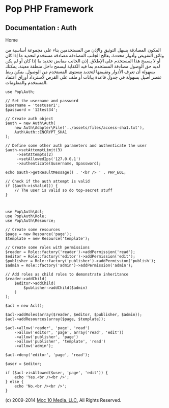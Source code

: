 Pop PHP Framework
=================

Documentation : Auth
--------------------

Home

المكون المصادقة يسهل التوثيق والإذن من المستخدمين بناء على مجموعة أساسية
من وثائق التفويض وأدوار محددة. يعالج الجانب المصادقة مصادقة مستخدم
لتحديد ما إذا كان أو لا يسمح هذا المستخدم على الإطلاق. إذن الجانب مقابض
تحديد ما إذا كان أو لم يكن لديه حق الوصول مصادقة المستخدم بما فيه
الكفاية ليسمح داخل منطقة معينة. يمكنك بسهولة أن تعرف الأدوار وتقييمها
لتحديد مستوى المستخدم من الوصول. يمكن ربط عنصر أصيل بسهولة في جدول قاعدة
بيانات أو ملف على القرص لاسترداد أوراق اعتماد المستخدم والمعلومات.

    use Pop\Auth;

    // Set the username and password
    $username = 'testuser1';
    $password = '12test34';

    // Create auth object
    $auth = new Auth\Auth(
        new Auth\Adapter\File('../assets/files/access-sha1.txt'),
        Auth\Auth::ENCRYPT_SHA1
    );

    // Define some other auth parameters and authenticate the user
    $auth->setAttemptLimit(3)
         ->setAttempts(2)
         ->setAllowedIps('127.0.0.1')
         ->authenticate($username, $password);

    echo $auth->getResultMessage() . '<br /> ' . PHP_EOL;

    // Check if the auth attempt is valid
    if ($auth->isValid()) {
        // The user is valid so do top-secret stuff
    }

#
    use Pop\Auth\Acl;
    use Pop\Auth\Role;
    use Pop\Auth\Resource;

    // Create some resources
    $page = new Resource('page');
    $template = new Resource('template');

    // Create some roles with permissions
    $reader = Role::factory('reader')->addPermission('read');
    $editor = Role::factory('editor')->addPermission('edit');
    $publisher = Role::factory('publisher')->addPermission('publish');
    $admin = Role::factory('admin')->addPermission('admin');

    // Add roles as child roles to demonstrate inheritance
    $reader->addChild(
        $editor->addChild(
            $publisher->addChild($admin)
        )
    );

    $acl = new Acl();

    $acl->addRoles(array($reader, $editor, $publisher, $admin));
    $acl->addResources(array($page, $template));

    $acl->allow('reader', 'page', 'read')
        ->allow('editor', 'page', array('read', 'edit'))
        ->allow('publisher', 'page')
        ->allow('publisher', 'template', 'read')
        ->allow('admin');

    $acl->deny('editor', 'page', 'read');

    $user = $editor;

    if ($acl->isAllowed($user, 'page', 'edit')) {
        echo 'Yes.<br /><br />';
    } else {
        echo 'No.<br /><br />';
    }

\(c) 2009-2014 [Moc 10 Media, LLC.](http://www.moc10media.com) All
Rights Reserved.
